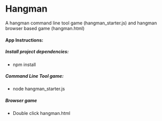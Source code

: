 # Hangman

A hangman command line tool game (hangman_starter.js) and hangman browser based game (hangman.html)


#### App Instructions:

##### Install project dependencies:
- npm install

##### Command Line Tool game:
- node hangman_starter.js

##### Browser game
- Double click hangman.html
